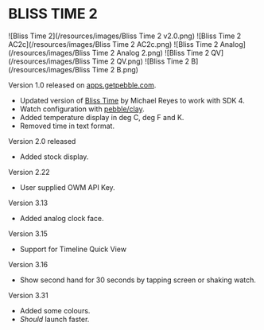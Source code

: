 # BLISS TIME 2

![Bliss Time 2](/resources/images/Bliss Time 2 v2.0.png) ![Bliss Time 2 AC2c](/resources/images/Bliss Time 2 AC2c.png) ![Bliss Time 2 Analog](/resources/images/Bliss Time 2 Analog 2.png) ![Bliss Time 2 QV](/resources/images/Bliss Time 2 QV.png) ![Bliss Time 2 B](/resources/images/Bliss Time 2 B.png)

Version 1.0 released on [apps.getpebble.com](https://apps.getpebble.com/applications/57e354773095e3ed49000004).

* Updated version of [Bliss Time](https://github.com/michaelbreyes/BlissTime) by Michael Reyes to work with SDK 4.
* Watch configuration with [pebble/clay](https://github.com/pebble/clay).
* Added temperature display in deg C, deg F and K.
* Removed time in text format.

Version 2.0 released

* Added stock display.

Version 2.22

* User supplied OWM API Key.

Version 3.13

* Added analog clock face.

Version 3.15

* Support for Timeline Quick View

Version 3.16

* Show second hand for 30 seconds by tapping screen or shaking watch.

Version 3.31

* Added some colours.
* _Should_ launch faster.

